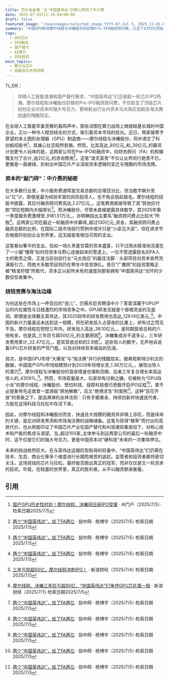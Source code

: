```yaml
---
title: 芯片淘金潮：当‘中国英伟达’的野心照亮了中介费
date: 2025-07-05T11:10:04+08:00
draft: false
featured_image: "/newsimages/selected_image_YYYY-07-Jul 5, 2025_11-01-03-503.jpg"
summary: "中国GPU新锐摩尔线程与沐曦股份的巨额Pre-IPO融资顾问费，凸显了AI时代顶级芯片公司对资本的强大吸引力。这笔高昂费用既是其烧钱研发和应对激烈市场竞争的战略体现，也预示着创投市场正加速向头部企业集中，预示着一场残酷的行业整合和资本重塑。"
tags: 
  - GPU芯片
  - IPO融资
  - 国产替代
  - AI算力
  - 风险投资
main_topics: 
  - 算力与芯片
  - 投融资与市场洞察
---
```


TL;DR：
> 伴随人工智能浪潮和国产替代需求，“中国英伟达”们正掀起一轮芯片IPO热潮。摩尔线程和沐曦股份巨额的Pre-IPO融资顾问费，不仅彰显了顶级芯片初创企业对资本的强大号召力，更映射出行业内资本马太效应加剧及淘汰赛加速的残酷现实。

在全球人工智能军备竞赛的轰鸣声中，那些试图在算力战场上铸就硅基长城的中国企业，正以一种令人瞠目结舌的方式，吸引着资本市场的目光。近日，两家被寄予厚望的本土图形处理器（GPU）制造商——摩尔线程与沐曦股份，同步递交了科创板招股书[^1]，其雄心壮志昭然若揭。然而，比其高达_80亿元_和_39亿元_的募资计划更令人玩味的是，这两家公司在Pre-IPO轮融资中，向财务顾问（FA）机构慷慨支付了合计_逾2亿元_的咨询费用[^2]。这笔“泼天富贵”不仅让业界同行艳羡不已，更像是一面棱镜，折射出中国芯片产业深层资本逻辑的变迁与残酷的市场洗牌。

### 资本的“敲门砖”：中介费的秘密

在大多数行业里，中介服务费通常是交易总额的合理百分比，但当数字飙升至以“亿”计，即便是最为经验丰富的风险投资人，也不免会挑起眉毛。摩尔线程的招股书披露，其应付融资顾问费高达_1.27亿元_，这笔费用直接导致了其“其他应付款”项在短期内大幅增长[^2]。而沐曦股份，尽管未直接披露具体数字，其2025年第一季度服务费激增至_9181.51万元_，亦明确指出主要系“融资顾问费占比较大”所致[^2]。这两家公司在最近一轮融资中共募得_超过130亿元_资金，其融资顾问费占融资总额的比例，在国际二级市场投行惯例中或许只是“小巫见大巫”，但在讲求节衣缩食的初创企业世界里，这无疑是笔相当可观的支出。

这笔看似奢华的支出，恰如一场久旱逢甘霖的资本盛宴，只不过雨水精准地浇灌在了一小撮“懂得”如何将资本与野心连接起来的管道上。一位不愿透露姓名的FA人士的艳羡之情，正是当前创投行业“马太效应”的最佳注脚：头部项目对资本依然充满吸引力，而绝大多数项目则仍在寒冬中苦苦挣扎。昔日“广撒网”的投资策略正被“精准狩猎”所取代，资本正以前所未有的速度向那些拥有“中国英伟达”光环的少数佼佼者集中。

### 烧钱竞赛与淘汰边缘

为何这些在市场上一呼百应的“宠儿”，仍需斥巨资聘请中介？答案深藏于GPU产业的内在属性与日趋激烈的市场竞争之中。GPU研发无疑是个吞噬资金的无底洞。即便是全球霸主英伟达，其2025财年的研发费用也高达_129.14亿美元_[^3]。中国的新兴力量虽远未达到这一规模，但在研发投入占营收的比重上，却有过之而无不及。摩尔线程在短短三年内，研发投入高达_38.10亿元_，是同期营收总和的六倍有余，也是其_三年巨亏超50亿元_的主要原因[^4]。沐曦集成亦不遑多让，三年研发费用累计_22.47亿元_，是其营收总和的2.8倍[^2]。这些惊人的数字，无声地诉说着GPU芯片研发的严苛门槛，以及对持续资本输血的饥渴。

其次，是中国GPU市场“大爆发”与“淘汰赛”并行的残酷现实。据弗若斯特沙利文的数据，中国国产GPU市场规模预计到2029年将增长至_1.36万亿元_，展现出惊人的潜力[^2]。摩尔线程与沐曦股份的营收增速也堪称亮眼，后者三年复合增长率高达惊人的_4309%_[^2]。然而，市场容量虽大，玩家却有过剩之嫌。仅被称为“GPU四小龙”的摩尔线程、沐曦股份、壁仞科技、燧原科技便已悉数开启IPO征程[^2]。更不必提象帝先这类曾一度濒临“原地解散”，后又“绝境求生”的案例[^2]。这种“百花齐放”的表象之下，是血淋淋的丛林法则：只有手握重金、持续创新并快速迭代者，方能在这场科技马拉松中存活下来。

因此，对摩尔线程和沐曦股份而言，快速且大规模的融资并非锦上添花，而是续命的关键，是应对研发黑洞和市场淘汰赛的战略储备。这笔为获得“粮草”而付出的高昂代价，也从侧面印证了中国芯片产业在国产替代和AI浪潮双重驱动下，对核心技术和产能的焦虑与渴望。当_超过100家_主体参与到这两家公司的最后一轮融资中时，这不仅是它们的强大号召力，更是中国资本对“硬科技”未来的一次集体押注。

未来的挑战依然巨大。在与英伟达这艘巨型航母的较量中，“中国英伟达”们仍需在技术、生态、商业化等多个维度进行长期而艰苦的追赶。监管者和投资者都将密切关注，这场烧钱的芯片马拉松，最终能否跑出真正的冠军，而非仅仅是又一轮资本的狂欢。毕竟，在硅基的世界里，真正的胜利者，从不以融资额来衡量。

## 引用

[^1]: [国产GPU历史性时刻！摩尔线程、沐曦同日获IPO受理](https://caip.org.cn/news/detail?id=33580) · AI门户（2025/7/5）·检索日期2025/7/5
[^2]: [两个“中国英伟达”，给了FA两亿](https://mp.weixin.qq.com/s/5FrJITFkN7CSMbJIxP2Rfg) · 投中网 · 杨博宇（2025/7/5）·检索日期2025/7/5
[^3]: [三年亏损超50亿，摩尔线程冲刺IPO！](https://finance.sina.com.cn/roll/2025-07-04/doc-infeieup9480683.shtml) · 新浪财经（2025/7/4）·检索日期2025/7/5
[^4]: [摩尔线程、沐曦三年巨亏超80亿，“中国英伟达”们争夺GPU芯片第一股](https://finance.sina.com.cn/cj/2025-07-01/doc-infcxncs6904901.shtml?froms=ggmp) · 新浪财经（2025/7/1）·检索日期2025/7/5
